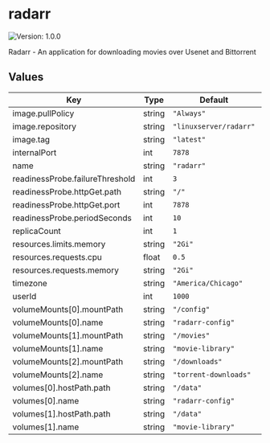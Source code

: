 # radarr

![Version: 1.0.0](https://img.shields.io/badge/Version-1.0.0-informational?style=flat-square)

Radarr - An application for downloading movies over Usenet and Bittorrent

## Values

| Key | Type | Default | Description |
|-----|------|---------|-------------|
| image.pullPolicy | string | `"Always"` |  |
| image.repository | string | `"linuxserver/radarr"` |  |
| image.tag | string | `"latest"` |  |
| internalPort | int | `7878` |  |
| name | string | `"radarr"` |  |
| readinessProbe.failureThreshold | int | `3` |  |
| readinessProbe.httpGet.path | string | `"/"` |  |
| readinessProbe.httpGet.port | int | `7878` |  |
| readinessProbe.periodSeconds | int | `10` |  |
| replicaCount | int | `1` |  |
| resources.limits.memory | string | `"2Gi"` |  |
| resources.requests.cpu | float | `0.5` |  |
| resources.requests.memory | string | `"2Gi"` |  |
| timezone | string | `"America/Chicago"` |  |
| userId | int | `1000` |  |
| volumeMounts[0].mountPath | string | `"/config"` |  |
| volumeMounts[0].name | string | `"radarr-config"` |  |
| volumeMounts[1].mountPath | string | `"/movies"` |  |
| volumeMounts[1].name | string | `"movie-library"` |  |
| volumeMounts[2].mountPath | string | `"/downloads"` |  |
| volumeMounts[2].name | string | `"torrent-downloads"` |  |
| volumes[0].hostPath.path | string | `"/data"` |  |
| volumes[0].name | string | `"radarr-config"` |  |
| volumes[1].hostPath.path | string | `"/data"` |  |
| volumes[1].name | string | `"movie-library"` |  |

